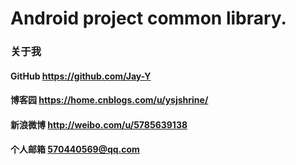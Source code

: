 # Android project common library.

### 关于我

#### GitHub https://github.com/Jay-Y

#### 博客园 https://home.cnblogs.com/u/ysjshrine/

#### 新浪微博 http://weibo.com/u/5785639138

#### 个人邮箱 570440569@qq.com
